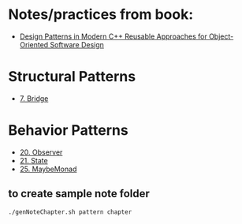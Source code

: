 # Notes/practices from book:
- [Design Patterns in Modern C++ Reusable Approaches for Object-Oriented Software Design](https://www.amazon.com/Design-Patterns-Modern-Approaches-Object-Oriented/dp/1484236025)

# Structural Patterns
- [7. Bridge](7.bridge)
# Behavior Patterns
- [20. Observer](20.observer)
- [21. State](21.state)
- [25. MaybeMonad](25.maybeMonad)


## to create sample note folder
```bash
./genNoteChapter.sh pattern chapter
```
